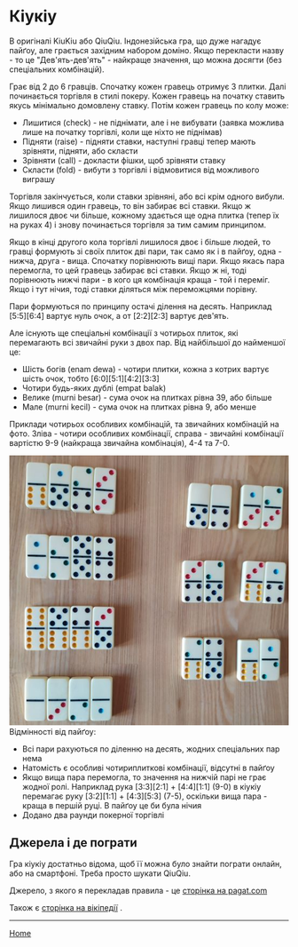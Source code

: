 # Кіукіу

В оригіналі KiuKiu або QiuQiu. Індонезійська гра, що дуже нагадує пайґоу, але грається західним набором доміно. Якщо перекласти назву - то це "Дев'ять-дев'ять" - найкраще значення, що можна досягти (без спеціальних комбінацій). 

Грає від 2 до 6 гравців. Спочатку кожен гравець отримує 3 плитки. Далі починається торгівля в стилі покеру. Кожен гравець на початку ставить якусь мінімально домовлену ставку. Потім кожен гравець по колу може: 

 - Лишитися (check) - не піднімати, але і не вибувати (заявка можлива лише на початку торгівлі, коли ще ніхто не піднімав)
 - Підняти (raise) - підняти ставки, наступні гравці тепер мають зрівняти, підняти, або скласти
 - Зрівняти (call) - докласти фішки, щоб зрівняти ставку
 - Скласти (fold) - вибути з торгівлі і відмовитися від можливого виграшу

Торгівля закінчується, коли ставки зрівняні, або всі крім одного вибули. Якщо лишився один гравець, то він забирає всі ставки. Якщо ж лишилося двоє чи більше, кожному здається ще одна плитка (тепер їх на руках 4) і знову починається торгівля за тим самим принципом. 

Якщо в кінці другого кола торгівлі лишилося двоє і більше людей, то гравці формують зі своїх плиток дві пари, так само як і в пайґоу, одна - нижча, друга - вища. Спочатку порівнюють вищі пари. Якщо якась пара перемогла, то цей гравець забирає всі ставки. Якщо ж ні, тоді порівнюють нижчі пари - в кого ця комбінація краща - той і переміг. Якщо і тут нічия, тоді ставки діляться між переможцями порівну. 

Пари формуються по принципу остачі ділення на десять. Наприклад [5:5][6:4] вартує нуль очок, а от [2:2][2:3] вартує дев'ять. 

Але існують ще спеціальні комбінації з чотирьох плиток, які перемагають всі звичайні руки з двох пар. Від найбільшої до найменшої це: 

 - Шість богів (enam dewa) - чотири плитки, кожна з котрих вартує шість очок, тобто [6:0][5:1][4:2][3:3]
 - Чотири будь-яких дублі (empat balak)
 - Велике (murni besar) - сума очок на плитках рівна 39, або більше
 - Мале (murni kecil) - сума очок на плитках рівна 9, або менше 

Приклади чотирьох особливих комбінацій, та звичайних комбінацій на фото. Зліва - чотири особливих комбінації, справа - звичайні комбінації вартістю 9-9 (найкраща звичайна комбінація), 4-4 та 7-0. 

![](/docs/assets/images/gupai/qiuqiu-combinations.jpg?w=521)  
Відмінності від пайґоу: 

 - Всі пари рахуються по діленню на десять, жодних спеціальних пар нема
 - Натомість є особливі чотириплиткові комбінації, відсутні в пайґоу
 - Якщо вища пара перемогла, то значення на нижчій парі не грає жодної ролі. Наприклад рука [3:3][2:1] + [4:4][1:1] (9-0) в кіукіу перемагає руку [3:2][1:1] + [4:3][5:3] (7-5), оскільки вища пара - краща в першій руці. В пайґоу це би була нічия
 - Додано два раунди покерної торгівлі

## Джерела і де пограти 

Гра кіукіу достатньо відома, щоб її можна було знайти пограти онлайн, або на смартфоні. Треба просто шукати QiuQiu. 

Джерело, з якого я перекладав правила - це [сторінка на pagat.com](https://www.pagat.com/domino/partition/qiuqiu.html) 

Також є [сторінка на вікіпедії](https://en.wikipedia.org/wiki/Kiu_kiu) . 

---  

[Home](/wpua/gupai/index.html)
